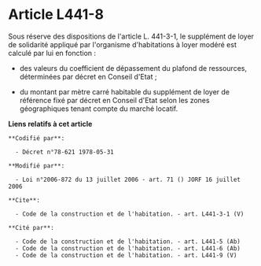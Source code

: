 # Article L441-8

Sous réserve des dispositions de l'article L. 441-3-1, le supplément de loyer de solidarité appliqué par l'organisme
d'habitations à loyer modéré est calculé par lui en fonction :

- des valeurs du coefficient de dépassement du plafond de ressources, déterminées par décret en Conseil d'Etat ;

- du montant par mètre carré habitable du supplément de loyer de référence fixé par décret en Conseil d'Etat selon les zones
géographiques tenant compte du marché locatif.

**Liens relatifs à cet article**

	**Codifié par**:

	  - Décret n°78-621 1978-05-31

	**Modifié par**:

	  - Loi n°2006-872 du 13 juillet 2006 - art. 71 () JORF 16 juillet 2006

	**Cite**:

	  - Code de la construction et de l'habitation. - art. L441-3-1 (V)

	**Cité par**:

	  - Code de la construction et de l'habitation. - art. L441-5 (Ab)
	  - Code de la construction et de l'habitation. - art. L441-6 (Ab)
	  - Code de la construction et de l'habitation. - art. L441-9 (V)
